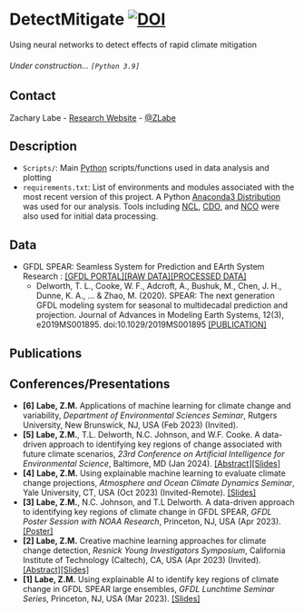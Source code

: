 # DetectMitigate [![DOI](https://zenodo.org/badge/DOI/10.5281/zenodo.10727521.svg)](https://doi.org/10.5281/zenodo.10727521)
Using neural networks to detect effects of rapid climate mitigation

###### Under construction... ```[Python 3.9]```

## Contact
Zachary Labe - [Research Website](https://zacklabe.com/) - [@ZLabe](https://twitter.com/ZLabe)

## Description
+ ```Scripts/```: Main [Python](https://www.python.org/) scripts/functions used in data analysis and plotting
+ ```requirements.txt```: List of environments and modules associated with the most recent version of this project. A Python [Anaconda3 Distribution](https://docs.continuum.io/anaconda/) was used for our analysis. Tools including [NCL](https://www.ncl.ucar.edu/), [CDO](https://code.mpimet.mpg.de/projects/cdo), and [NCO](http://nco.sourceforge.net/) were also used for initial data processing.

## Data
+ GFDL SPEAR: Seamless System for Prediction and EArth System Research : [[GFDL PORTAL]](https://nomads.gfdl.noaa.gov/)[[RAW DATA]](https://www.gfdl.noaa.gov/spear_large_ensembles/)[[PROCESSED DATA]](https://zenodo.org/records/10083257)
    + Delworth, T. L., Cooke, W. F., Adcroft, A., Bushuk, M., Chen, J. H., Dunne, K. A., ... & Zhao, M. (2020). SPEAR: The next generation GFDL modeling system for seasonal to multidecadal prediction and projection. Journal of Advances in Modeling Earth Systems, 12(3), e2019MS001895. doi:10.1029/2019MS001895 [[PUBLICATION]](https://agupubs.onlinelibrary.wiley.com/doi/full/10.1029/2019MS001895)

## Publications


## Conferences/Presentations
+ **[6]** **Labe, Z.M.** Applications of machine learning for climate change and variability, *Department of Environmental Sciences Seminar*, Rutgers University, New Brunswick, NJ, USA (Feb 2023) (Invited).
+ **[5]** **Labe, Z.M.**, T.L. Delworth, N.C. Johnson, and W.F. Cooke. A data-driven approach to identifying key regions of change associated with future climate scenarios, *23rd Conference on Artificial Intelligence for Environmental Science*, Baltimore, MD (Jan 2024). [[Abstract]](https://ams.confex.com/ams/104ANNUAL/meetingapp.cgi/Paper/431300)[[Slides]](https://www.slideshare.net/slideshows/datadriven-approach-to-identifying-key-regions-of-change-associated-with-future-climate-scenarios/265767133)
+ **[4]** **Labe, Z.M.** Using explainable machine learning to evaluate climate change projections, *Atmosphere and Ocean Climate Dynamics Seminar*, Yale University, CT, USA (Oct 2023) (Invited-Remote). [[Slides]](https://www.slideshare.net/ZacharyLabe/using-explainable-machine-learning-to-evaluate-climate-change-projections)
+ **[3]** **Labe, Z.M.**, N.C. Johnson, and T.L Delworth. A data-driven approach to identifying key regions of climate change in GFDL SPEAR, *GFDL Poster Session with NOAA Research*, Princeton, NJ, USA (Apr 2023). [[Poster]](https://zacklabe.files.wordpress.com/2023/04/labejohnsondelworth_oarvisit-2023_detectmitigate_poster.pdf)
+ **[2]** **Labe, Z.M.** Creative machine learning approaches for climate change detection, *Resnick Young Investigators Symposium*, California Institute of Technology (Caltech), CA, USA (Apr 2023) (Invited). [[Abstract]](https://resnick.caltech.edu/events/resnick-symposium/2023-symposium)[[Slides]](https://www.slideshare.net/ZacharyLabe/creative-machine-learning-approaches-for-climate-change-detection)
+ **[1]** **Labe, Z.M.** Using explainable AI to identify key regions of climate change in GFDL SPEAR large ensembles, *GFDL Lunchtime Seminar Series*, Princeton, NJ, USA (Mar 2023). [[Slides]](https://www.slideshare.net/ZacharyLabe/using-explainable-ai-to-identify-key-regions-of-climate-change-in-gfdl-spear-large-ensembles)
